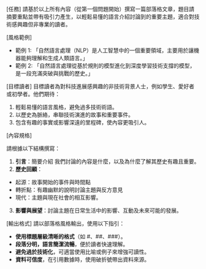 
[任務] 
請基於以上所有內容（從第一個問題開始）撰寫一篇部落格文章，題目請摘要重點並帶有吸引力產生，以輕鬆易懂的語言介紹討論到的重要主題，適合對技術感興趣但非專業的讀者。


[風格範例] 
- 範例 1: 
 「自然語言處理（NLP）是人工智慧中的一個重要領域，主要用於讓機器能夠理解和生成人類語言。」 
- 範例 2: 
 「自然語言處理從基於規則的模型進化到深度學習技術支撐的模型，是一段充滿突破與挑戰的歷史。」

[目標讀者] 
目標讀者為對科技進展感興趣的非技術背景人士，例如學生、愛好者或初學者。他們期待： 
1. 輕鬆易懂的語言風格，避免過多技術術語。 
2. 以歷史為脈絡，串聯技術演進的故事和重要事件。 
3. 包含有趣的事實或影響深遠的里程碑，使內容更吸引人。

[內容規格] 

請根據以下結構撰寫： 
1. **引言**：簡要介紹 我們討論的內容是什麼，以及為什麼了解其歷史有趣且重要。 
2. **歷史回顧**： 
  - 起源：故事開始的事件與時間點
  - 轉折點：有趣幽默的說明討論主題與反方意見
  - 現代：主題與現在社會的相互影響。 
3. **影響與展望**：討論主題在日常生活中的影響、互動及未來可能的發展。

[輸出格式] 
請以部落格風格輸出，使用以下指引： 
- **使用標題層級清晰的格式**（如 #、##、###）。 
- **段落分明，語言簡潔流暢**，便於讀者快速理解。 
- **避免過於技術化**，可適當使用比喻或例子來增強可讀性。 
- **資料可信度**，在引用數據時，使用破折號帶出資料來源。 
